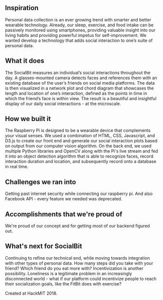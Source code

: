 ## Inspiration
Personal data collection is an ever growing trend with smarter and better wearable technology. Already, our sleep, exercise, and food intake can be passively monitored using smartphones, providing valuable insight into our living habits and providing powerful impetus for self-improvement. We wanted develop a technology that adds social interaction to one’s suite of personal data.

## What it does
The SocialBit measures an individual’s social interactions throughout the day. A glasses-mounted camera detects faces and references them with an existing database of the user’s friends on social media platforms. The data is then visualized in a network plot and chord diagram that showcases the length and location of one’s interaction, defined as the points in time in which the friend’s face is within view. The result is a beautiful and insightful display of our daily social interactions - at the microscale.

## How we built it
The Raspberry Pi is designed to be a wearable device that complements your visual senses.
We used a combination of HTML, CSS, Javascript, and D3.js to create our front end and generate our social interaction plots based on output from our computer vision algorithm.
On the back end, we used multiple Python libraries and OpenCV along with the Pi's live stream and fed it into an object detection algorithm that is able to recognize faces, record interaction duration and location, and subsequently record onto a database in real time.

## Challenges we ran into
Getting past internet security while connecting our raspberry pi.
And also Facebook API - every feature we needed was deprecated.

## Accomplishments that we're proud of
We're proud of our concept and for getting most of our backend figured out. 

## What's next for SocialBit
Continuing to refine our technical end, while moving towards integration with other types of personal data. How many steps did you take with your friend? Which friend do you eat more with?
Incentivization is another possibility. Loneliness is a legitimate problem in an increasingly disconnected world - what if our platform could incentivize people to reach their socialization goals, like the FitBit does with exercise?

Created at HackMIT 2018.
